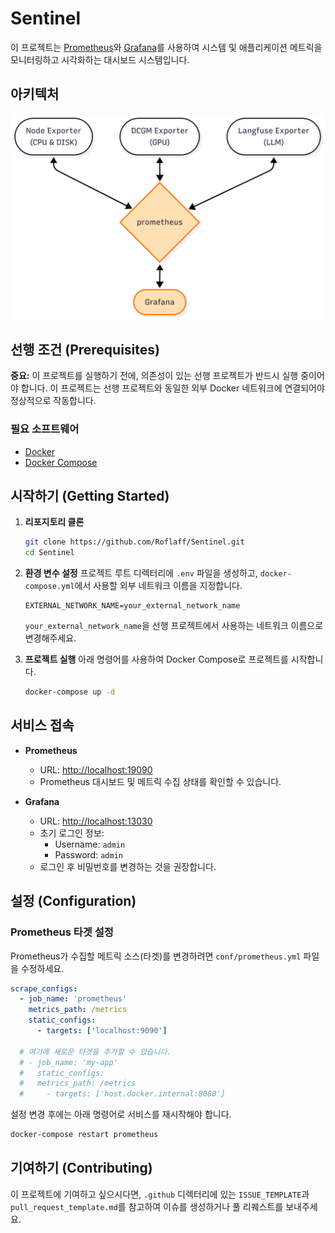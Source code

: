 # Sentinel

이 프로젝트는 [Prometheus](https://prometheus.io/)와 [Grafana](https://grafana.com/)를 사용하여 시스템 및 애플리케이션 메트릭을 모니터링하고 시각화하는 대시보드 시스템입니다.

## 아키텍처

<p align="center">
  <img src="./docs/architecture.png" alt="Sentinel Architecture" width="600"/>
</p>


## 선행 조건 (Prerequisites)

**중요:** 이 프로젝트를 실행하기 전에, 의존성이 있는 선행 프로젝트가 반드시 실행 중이어야 합니다. 이 프로젝트는 선행 프로젝트와 동일한 외부 Docker 네트워크에 연결되어야 정상적으로 작동합니다.

### 필요 소프트웨어

*   [Docker](https://www.docker.com/get-started)
*   [Docker Compose](https://docs.docker.com/compose/install/)

## 시작하기 (Getting Started)

1.  **리포지토리 클론**
    ```bash
    git clone https://github.com/Roflaff/Sentinel.git
    cd Sentinel
    ```

2.  **환경 변수 설정**
    프로젝트 루트 디렉터리에 `.env` 파일을 생성하고, `docker-compose.yml`에서 사용할 외부 네트워크 이름을 지정합니다.
    ```
    EXTERNAL_NETWORK_NAME=your_external_network_name
    ```
    `your_external_network_name`을 선행 프로젝트에서 사용하는 네트워크 이름으로 변경해주세요.

3.  **프로젝트 실행**
    아래 명령어를 사용하여 Docker Compose로 프로젝트를 시작합니다.
    ```bash
    docker-compose up -d
    ```

## 서비스 접속

*   **Prometheus**
    *   URL: [http://localhost:19090](http://localhost:19090)
    *   Prometheus 대시보드 및 메트릭 수집 상태를 확인할 수 있습니다.

*   **Grafana**
    *   URL: [http://localhost:13030](http://localhost:13030)
    *   초기 로그인 정보:
        *   Username: `admin`
        *   Password: `admin`
    *   로그인 후 비밀번호를 변경하는 것을 권장합니다.

## 설정 (Configuration)

### Prometheus 타겟 설정

Prometheus가 수집할 메트릭 소스(타겟)를 변경하려면 `conf/prometheus.yml` 파일을 수정하세요.

```yaml
scrape_configs:
  - job_name: 'prometheus'
    metrics_path: /metrics
    static_configs:
      - targets: ['localhost:9090']
  
  # 여기에 새로운 타겟을 추가할 수 있습니다.
  # - job_name: 'my-app'
  #   static_configs:
  #   metrics_path: /metrics
  #     - targets: ['host.docker.internal:8080']
```

설정 변경 후에는 아래 명령어로 서비스를 재시작해야 합니다.
```bash
docker-compose restart prometheus
```

## 기여하기 (Contributing)

이 프로젝트에 기여하고 싶으시다면, `.github` 디렉터리에 있는 `ISSUE_TEMPLATE`과 `pull_request_template.md`를 참고하여 이슈를 생성하거나 풀 리퀘스트를 보내주세요.
